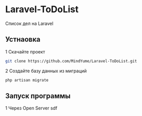 # Laravel-ToDoList
Список дел на Laravel

## Устнаовка
1 Скачайте проект
```bash
git clone https://github.com/MindYume/Laravel-ToDoList.git
```
2 Создайте базу данных из миграций
```bash
php artisan migrate
```

## Запуск программы
1 Через Open Server
    sdf
